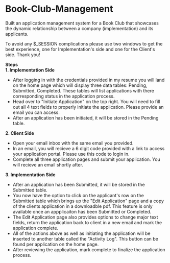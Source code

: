 # Book-Club-Management
Built an application management system for a Book Club that showcases the dynamic relationship between a company (implementation) and its applicants.<br>

To avoid any $_SESSION complications please use two windows to get the best experience, one for Implementation's side and one for the Client's side. Thank you!<br>

<div><b>Steps</b></div>
<b>1. Implementation Side</b>
<ul>
  <li>After logging in with the credentials provided in my resume you will land on the home page which will display three data tables: Pending, Submitted, Completed. 
  These tables will list applications with there corresponding status in the application process.</li>
  <li>Head over to "Initiate Application" on the top right. You will need to fill out all 4 text fields to properly initiate the application. Please provide an email you can access.</li>
  <li>After an application has been initiated, it will be stored in the Pending table.</li>
</ul>
<b>2. Client Side</b>
<ul>
  <li>Open your email inbox with the same email you provided.</li>
  <li>In an email, you will recieve a 6 digit code provided with a link to access your application portal. Please use this code to login in. </li>
  <li>Complete all three application pages and submit your application. You will recieve an email shortly after.</li>
</ul>
<b>3. Implementation Side</b>
<ul>
  <li>After an application has been Submitted, it will be stored in the Submitted table.</li>
  <li>You now have the option to click on the applicant's row on the Submitted table which brings up the "Edit Application" page and a copy of the clients application in a downloadble pdf. This feature is only available once an appplicaiton
  has been Submitted or Completed.</li>
  <li>The Edit Application page also provides options to change major text fields, return the application back to client in a new email and 
  mark the application complete.</li>
  <li>All of the actions above as well as initiating the application will be inserted to another table called the "Activity Log". This button can be found per application on 
  the home page.</li>
  <li>After reviewing the application, mark complete to finalize the application process.</li>
</ul>
